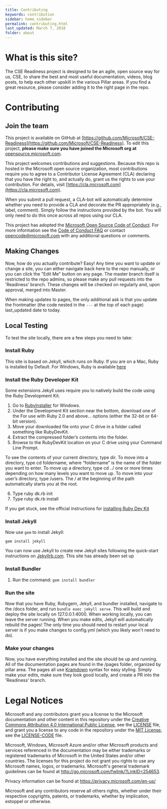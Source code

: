```yaml
---
title: Contributing
keywords: contribution
sidebar: home_sidebar
permalink: contributing.html
last_updated: March 7, 2018
folder: about
---
```


# What is this site?

The CSE Readiness project is designed to be an agile, open source way for us, CSE, to share the best and most useful documentation, videos, blog posts,
to help each other upskill in the various Pillar areas. If you find a great resource, please consider adding it to the right page in the repo.

# Contributing

## Join the team

This project is available on GitHub at [https://github.com/Microsoft/CSE-Readiness](https://github.com/Microsoft/CSE-Readiness). To edit this
project, **please make sure you have joined the Microsoft org at** [opensource.microsoft.com](https://repos.opensource.microsoft.com/microsoft/).

This project welcomes contributions and suggestions.  Because this repo is hosted in the Microsoft open source organization,
most contributions require you to agree to a Contributor License Agreement (CLA) declaring
that you have the right to, and actually do, grant us the rights to use your contribution.
For details, visit [https://cla.microsoft.com](https://cla.microsoft.com).

When you submit a pull request, a CLA-bot will automatically determine whether you need to provide
a CLA and decorate the PR appropriately (e.g., label, comment). Simply follow the instructions
provided by the bot. You will only need to do this once across all repos using our CLA.

This project has adopted the [Microsoft Open Source Code of Conduct](https://opensource.microsoft.com/codeofconduct/).
For more information see the [Code of Conduct FAQ](https://opensource.microsoft.com/codeofconduct/faq/) or
contact [opencode@microsoft.com](mailto:opencode@microsoft.com) with any additional questions or comments.

## Making Changes

Now, how do you actually contribute? Easy! Any time you want to update or change a site, you can either
navigate back here to the repo manually, or you can click the "Edit Me" button on any page.
The master branch itself is restricted to the repo admins, so please make any pull requests into the
'Readiness' branch. These changes will be checked on regularly and, upon approval, merged into Master.

When making updates to pages, the only additional ask is that you update the frontmatter (the code nested in the `---` at the top of each page)
last_updated date to today.

## Local Testing

To test the site locally, there are a few steps you need to take:

### Install Ruby

This site is based on Jekyll, which runs on Ruby.
If you are on a Mac, Ruby is installed by Default. For Windows, Ruby is available [here](https://rubyinstaller.org/)

### Install the Ruby Developer Kit

Some extensions Jekyll uses require you to natively build the code using the Ruby Development Kit.

1. Go to [RubyInstaller](https://rubyinstaller.org/) for Windows.
2. Under the Development Kit section near the bottom, download one of the For use with Ruby 2.0 and above… options (either the 32-bit or 64-bit version).
3. Move your downloaded file onto your C drive in a folder called something like RubyDevKit.
4. Extract the compressed folder’s contents into the folder.
5. Browse to the RubyDevKit location on your C drive using your Command Line Prompt.

To see the contents of your current directory, type dir. To move into a directory, type cd foldername, where “foldername” is the name of the folder you want to enter. To move up a directory, type cd ../ one or more times depending on how many levels you want to move up. To move into your user’s directory, type /users. The / at the beginning of the path automatically starts you at the root.

6. Type ruby dk.rb init
7. Type ruby dk.rb install

If you get stuck, see the official instructions for [installing Ruby Dev Kit](https://github.com/oneclick/rubyinstaller/wiki/Development-Kit)

### Install Jekyll

Now use `gem` to install Jekyll:

```
gem install jekyll
```

You can now use Jekyll to create new Jekyll sites following the quick-start instructions on [Jekyllrb.com](http://jekyllrb.com).
This site has already been set up

### Install Bundler

1. Run the command: `gem install bundler`

### Run the site

Now that you have Ruby, Rubygem, Jekyll, and bundler installed, navigate to the /docs folder, and run `bundle exec jekyll serve`. This will build and deploy the site
locally on 127.0.0.1:4000. When working locally, you can leave the server running. When you make edits, Jekyll will automatically rebuild the pages!
The only time you should need to restart your local server is if you make changes to config.yml (which you likely won't need to do).

### Make your changes

Now, you have everything installed and the site should be up and running. All of the documentation pages are found in the /pages folder, organized
by pillar area. The pages all use [Kramdown](https://kramdown.gettalong.org/quickref.html) syntax for easy styling. Simply make your edits, make sure 
they look good locally, and create a PR into the 'Readiness' branch.

# Legal Notices

Microsoft and any contributors grant you a license to the Microsoft documentation and other content
in this repository under the [Creative Commons Attribution 4.0 International Public License](https://creativecommons.org/licenses/by/4.0/legalcode),
see the [LICENSE](LICENSE) file, and grant you a license to any code in the repository under the [MIT License](https://opensource.org/licenses/MIT), see the
[LICENSE-CODE](LICENSE-CODE) file.

Microsoft, Windows, Microsoft Azure and/or other Microsoft products and services referenced in the documentation
may be either trademarks or registered trademarks of Microsoft in the United States and/or other countries.
The licenses for this project do not grant you rights to use any Microsoft names, logos, or trademarks.
Microsoft's general trademark guidelines can be found at http://go.microsoft.com/fwlink/?LinkID=254653.

Privacy information can be found at https://privacy.microsoft.com/en-us/

Microsoft and any contributors reserve all others rights, whether under their respective copyrights, patents,
or trademarks, whether by implication, estoppel or otherwise.
